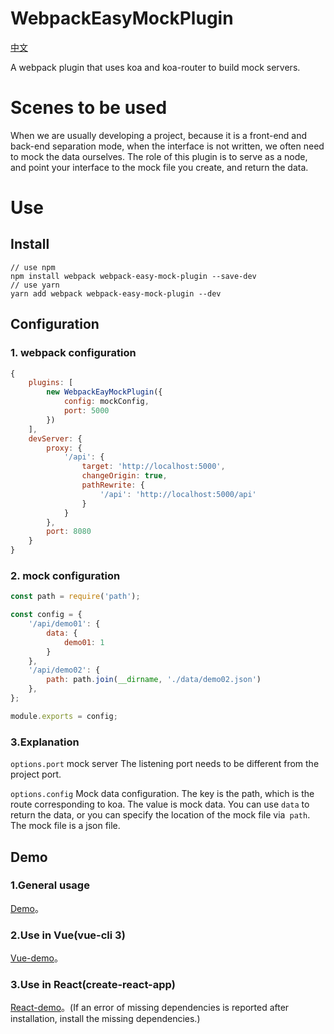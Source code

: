 # WebpackEasyMockPlugin
[中文](./README_ZH.MD)

A webpack plugin that uses koa and koa-router to build mock servers.

# Scenes to be used

When we are usually developing a project, because it is a front-end and back-end separation mode, when the interface is not written, we often need to mock the data ourselves. The role of this plugin is to serve as a node, and point your interface to the mock file you create, and return the data.


# Use

## Install

```
// use npm 
npm install webpack webpack-easy-mock-plugin --save-dev
// use yarn
yarn add webpack webpack-easy-mock-plugin --dev
```


## Configuration

### 1. webpack configuration

```javascript
{
    plugins: [
        new WebpackEayMockPlugin({
            config: mockConfig,
            port: 5000
        })
    ],
    devServer: {
        proxy: {
            '/api': {
                target: 'http://localhost:5000',
                changeOrigin: true,
                pathRewrite: {
                    '/api': 'http://localhost:5000/api'
                }
            }
        },
        port: 8080
    }
}
```

### 2. mock configuration

```javascript
const path = require('path');

const config = {
    '/api/demo01': {
        data: {
            demo01: 1
        }
    },
    '/api/demo02': {
        path: path.join(__dirname, './data/demo02.json')
    },
};

module.exports = config;
```

### 3.Explanation

`options.port` mock server The listening port needs to be different from the project port.

`options.config` Mock data configuration. The key is the path, which is the route corresponding to koa. The value is mock data. You can use `data` to return the data, or you can specify the location of the mock file via` path`. The mock file is a json file.
## Demo

### 1.General usage
 [Demo](https://github.com/flymoth/webpack-easy-mock-plugin-demo/tree/master/demo)。

### 2.Use in Vue(vue-cli 3)
 [Vue-demo](https://github.com/flymoth/webpack-easy-mock-plugin-demo/tree/master/vue-demo)。

### 3.Use in React(create-react-app)
 [React-demo](https://github.com/flymoth/webpack-easy-mock-plugin-demo/tree/master/react-demo)。(If an error of missing dependencies is reported after installation, install the missing dependencies.)
